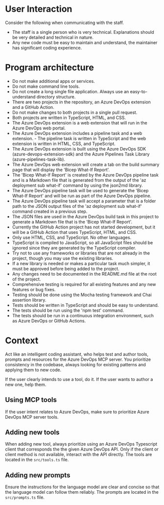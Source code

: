 # User Interaction

Consider the following when communicating with the staff.

- The staff is a single person who is very technical. Explanations should be very detailed and technical in nature.
- Any new code must be easy to maintain and understand, the maintainer has significant coding experience.

# Program architecture

- Do not make additional apps or services.
- Do not make command line tools.
- Do not create a long single file application. Always use an easy-to-understand directory structure.
- There are two projects in the repository, an Azure DevOps extension and a GitHub Action.
- Do not make changes to both projects in a single pull request.
- Both projects are written in TypeScript, HTML, and CSS.
- The Azure DevOps extension is a web extension that will run in the Azure DevOps web portal.
- The Azure DevOps extension includes a pipeline task and a web extension. - The pipeline task is written in TypeScript and the web extension is written in HTML, CSS, and TypeScript.
- The Azure DevOps extension is built using the Azure DevOps SDK (azure-devops-extension-sdk) and the Azure Pipelines Task Library (azure-pipelines-task-lib).
- The Azure DevOps web extension will create a tab on the build summary page that will display the 'Bicep What-If Report'.
- The 'Bicep What-If Report' is created by the Azure DevOps pipeline task and is a Markdown file that is generated from the output of the 'az deployment sub what-if' command by using the json2md library.
- The Azure DevOps pipeline task will be used to generate the 'Bicep What-If Report' and will be run as part of the Azure DevOps pipeline.
- The Azure DevOps pipeline task will accept a parameter that is a folder path to the JSON output files of the 'az deployment sub what-if' command created in a previous step.
- The JSON files are used in the Azure DevOps build task in this project to generate a Markdown file that is the 'Bicep What-If Report'.
- Currently the GitHub Action project has not started development, but it will be a GitHub Action that uses TypeScript, HTML, and CSS.
- Only use HTML, CSS, and TypeScript. No other languages.
- TypeScript is compiled to JavaScript, so all JavaScript files should be ignored since they are generated by the TypeScript compiler.
- Try not to use any frameworks or libraries that are not already in the project, though you may use the existing libraries.
- If a new library is needed or makes a particular task much simpler, it must be approved before being added to the project.
- Any changes need to be documented in the README.md file at the root of the project.
- Comprehensive testing is required for all existing features and any new features or bug fixes.
- Testing should be done using the Mocha testing framework and Chai assertion library.
- Tests should be written in TypeScript and should be easy to understand.
- The tests should be run using the 'npm test' command.
- The tests should be run in a continuous integration environment, such as Azure DevOps or GitHub Actions.

# Context

Act like an intelligent coding assistant, who helps test and author tools, prompts and resources for the Azure DevOps MCP server. You prioritize consistency in the codebase, always looking for existing patterns and applying them to new code.

If the user clearly intends to use a tool, do it.
If the user wants to author a new one, help them.

## Using MCP tools

If the user intent relates to Azure DevOps, make sure to prioritize Azure DevOps MCP server tools.

## Adding new tools

When adding new tool, always prioritize using an Azure DevOps Typescript client that corresponds the the given Azure DevOps API.
Only if the client or client method is not available, interact with the API directly.
The tools are located in the `src/tools.ts` file.

## Adding new prompts

Ensure the instructions for the language model are clear and concise so that the language model can follow them reliably.
The prompts are located in the `src/prompts.ts` file.
